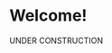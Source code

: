 <!-- BEGIN ARISE ------------------------------
Title:: "home"

Author:: "Josh Simpson"
Description:: "My perosnal/professional website, project details and about me etc."
Language:: "en"
Thumbnail:: "arise-icon.png"
Published Date:: "2025-10-06"
Modified Date:: "2025-10-06"

content_header:: "false"
rss_hide:: "true"
---- END ARISE \\ DO NOT MODIFY THIS LINE ---->

# Welcome!
UNDER CONSTRUCTION
